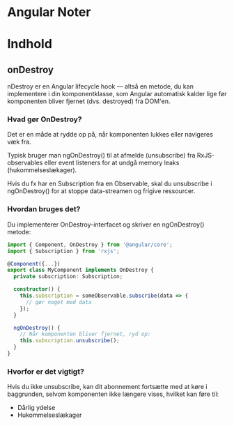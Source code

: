 # Angular Noter

# Indhold


## onDestroy

nDestroy er en Angular lifecycle hook — altså en metode, du kan implementere i din komponentklasse, som Angular automatisk kalder lige før komponenten bliver fjernet (dvs. destroyed) fra DOM'en.

### Hvad gør OnDestroy?
Det er en måde at rydde op på, når komponenten lukkes eller navigeres væk fra.

Typisk bruger man ngOnDestroy() til at afmelde (unsubscribe) fra RxJS-observables eller event listeners for at undgå memory leaks (hukommelseslækager).

Hvis du fx har en Subscription fra en Observable, skal du unsubscribe i ngOnDestroy() for at stoppe data-streamen og frigive ressourcer.

### Hvordan bruges det?
Du implementerer OnDestroy-interfacet og skriver en ngOnDestroy() metode:

```typescript
import { Component, OnDestroy } from '@angular/core';
import { Subscription } from 'rxjs';

@Component({...})
export class MyComponent implements OnDestroy {
  private subscription: Subscription;

  constructor() {
    this.subscription = someObservable.subscribe(data => {
      // gør noget med data
    });
  }

  ngOnDestroy() {
    // Når komponenten bliver fjernet, ryd op:
    this.subscription.unsubscribe();
  }
}
```
### Hvorfor er det vigtigt?
Hvis du ikke unsubscribe, kan dit abonnement fortsætte med at køre i baggrunden, selvom komponenten ikke længere vises, hvilket kan føre til:
- Dårlig ydelse
- Hukommelseslækager
